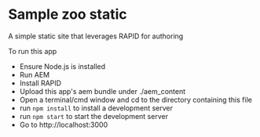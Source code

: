 # Sample zoo static

A simple static site that leverages RAPID for authoring

To run this app

- Ensure Node.js is installed
- Run AEM
- Install RAPID
- Upload this app's aem bundle under ./aem_content
- Open a terminal/cmd window and cd to the directory containing this file
- run `npm install` to install a development server
- run `npm start` to start the development server
- Go to http://localhost:3000